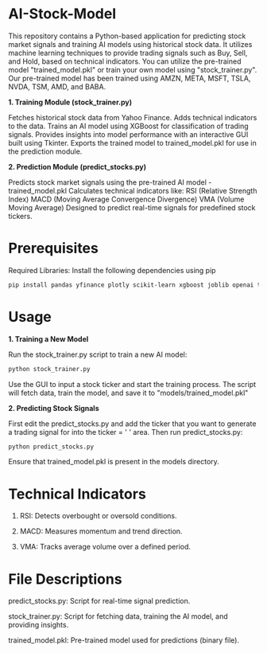 # AI-Stock-Model


This repository contains a Python-based application for predicting stock market signals and training AI models using historical stock data. It utilizes machine learning techniques to provide trading signals such as Buy, Sell, and Hold, based on technical indicators. You can utilize the pre-trained model "trained_model.pkl" or train your own model using "stock_trainer.py". Our pre-trained model has been trained using AMZN, META, MSFT, TSLA, NVDA, TSM, AMD, and BABA. 

**1. Training Module (stock_trainer.py)**

Fetches historical stock data from Yahoo Finance.
Adds technical indicators to the data.
Trains an AI model using XGBoost for classification of trading signals.
Provides insights into model performance with an interactive GUI built using Tkinter.
Exports the trained model to trained_model.pkl for use in the prediction module.

**2. Prediction Module (predict_stocks.py)**

Predicts stock market signals using the pre-trained AI model - trained_model.pkl
Calculates technical indicators like:
RSI (Relative Strength Index)
MACD (Moving Average Convergence Divergence)
VMA (Volume Moving Average)
Designed to predict real-time signals for predefined stock tickers.

# Prerequisites

Required Libraries:
Install the following dependencies using pip

```bash
pip install pandas yfinance plotly scikit-learn xgboost joblib openai tkinter
```

# Usage

**1. Training a New Model**

Run the stock_trainer.py script to train a new AI model:
```bash
python stock_trainer.py
```
Use the GUI to input a stock ticker and start the training process. The script will fetch data, train the model, and save it to "models/trained_model.pkl"

**2. Predicting Stock Signals**

First edit the predict_stocks.py and add the ticker that you want to generate a trading signal for into the ticker = ' ' area. Then run predict_stocks.py:
```bash
python predict_stocks.py
```
Ensure that trained_model.pkl is present in the models directory.

# Technical Indicators
1. RSI: Detects overbought or oversold conditions.

2. MACD: Measures momentum and trend direction.

3. VMA: Tracks average volume over a defined period.

# File Descriptions
predict_stocks.py: Script for real-time signal prediction.

stock_trainer.py: Script for fetching data, training the AI model, and providing insights.

trained_model.pkl: Pre-trained model used for predictions (binary file).


